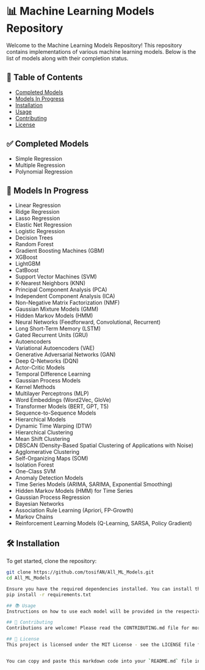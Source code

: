 # 📊 Machine Learning Models Repository

Welcome to the Machine Learning Models Repository! This repository contains implementations of various machine learning models. Below is the list of models along with their completion status.

## 📑 Table of Contents
- [Completed Models](#-completed-models)
- [Models In Progress](#-models-in-progress)
- [Installation](#-installation)
- [Usage](#-usage)
- [Contributing](#-contributing)
- [License](#-license)

## ✅ Completed Models
- Simple Regression
- Multiple Regression
- Polynomial Regression

## 🚧 Models In Progress
- Linear Regression
- Ridge Regression
- Lasso Regression
- Elastic Net Regression
- Logistic Regression
- Decision Trees
- Random Forest
- Gradient Boosting Machines (GBM)
- XGBoost
- LightGBM
- CatBoost
- Support Vector Machines (SVM)
- K-Nearest Neighbors (KNN)
- Principal Component Analysis (PCA)
- Independent Component Analysis (ICA)
- Non-Negative Matrix Factorization (NMF)
- Gaussian Mixture Models (GMM)
- Hidden Markov Models (HMM)
- Neural Networks (Feedforward, Convolutional, Recurrent)
- Long Short-Term Memory (LSTM)
- Gated Recurrent Units (GRU)
- Autoencoders
- Variational Autoencoders (VAE)
- Generative Adversarial Networks (GAN)
- Deep Q-Networks (DQN)
- Actor-Critic Models
- Temporal Difference Learning
- Gaussian Process Models
- Kernel Methods
- Multilayer Perceptrons (MLP)
- Word Embeddings (Word2Vec, GloVe)
- Transformer Models (BERT, GPT, T5)
- Sequence-to-Sequence Models
- Hierarchical Models
- Dynamic Time Warping (DTW)
- Hierarchical Clustering
- Mean Shift Clustering
- DBSCAN (Density-Based Spatial Clustering of Applications with Noise)
- Agglomerative Clustering
- Self-Organizing Maps (SOM)
- Isolation Forest
- One-Class SVM
- Anomaly Detection Models
- Time Series Models (ARIMA, SARIMA, Exponential Smoothing)
- Hidden Markov Models (HMM) for Time Series
- Gaussian Process Regression
- Bayesian Networks
- Association Rule Learning (Apriori, FP-Growth)
- Markov Chains
- Reinforcement Learning Models (Q-Learning, SARSA, Policy Gradient)

## 🛠 Installation

To get started, clone the repository:

```bash
git clone https://github.com/tosifAN/All_ML_Models.git
cd All_ML_Models

Ensure you have the required dependencies installed. You can install them using:
pip install -r requirements.txt

## 📚 Usage
Instructions on how to use each model will be provided in the respective model folders. Please refer to the README files within each folder for detailed usage.

## 🤝 Contributing
Contributions are welcome! Please read the CONTRIBUTING.md file for more information on how to contribute.

## 📜 License
This project is licensed under the MIT License - see the LICENSE file for details.


You can copy and paste this markdown code into your `README.md` file in your repository. This should make it visually appealing and easy to navigate.
